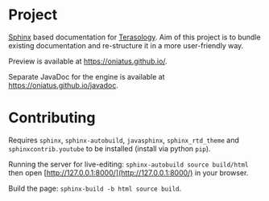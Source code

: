 # Project

[Sphinx](http://www.sphinx-doc.org) based documentation for [Terasology](https://github.com/MovingBlocks/Terasology). Aim of this project is to bundle existing documentation and re-structure it in a more user-friendly way.

Preview is available at https://oniatus.github.io/.

Separate JavaDoc for the engine is available at https://oniatus.github.io/javadoc.

# Contributing

Requires `sphinx`, `sphinx-autobuild`, `javasphinx`, `sphinx_rtd_theme` and `sphinxcontrib.youtube` to be installed (install via python `pip`).

Running the server for live-editing: `sphinx-autobuild source build/html` then open [http://127.0.0.1:8000/](http://127.0.0.1:8000/) in your browser.

Build the page: `sphinx-build -b html source build`.
